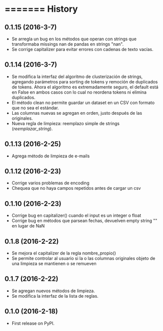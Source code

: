 =======
History
=======

0.1.15 (2016-3-7)
------------------

* Se arregla un bug en los métodos que operan con strings que transformaba missings nan de pandas en strings "nan".
* Se corrige capitalizer para evitar errores con cadenas de texto vacías.

0.1.14 (2016-3-7)
------------------

* Se modifica la interfaz del algoritmo de clusterización de strings, agregando parámetros para sorting de tokens y remoción de duplicados de tokens. Ahora el algoritmo es extremadamente seguro, el default está en False en ambos casos con lo cual no reordena tokens ni elimina duplicados. 
* El método clean no permite guardar un dataset en un CSV con formato que no sea el estándar.
* Las columnas nuevas se agregan en orden, justo después de las originales.
* Nueva regla de limpieza: reemplazo simple de strings (*reemplazar_string*).

0.1.13 (2016-2-25)
------------------

* Agrega método de limpieza de e-mails

0.1.12 (2016-2-23)
------------------

* Corrige varios problemas de encoding
* Chequea que no haya campos repetidos antes de cargar un csv

0.1.10 (2016-2-23)
------------------

* Corrige bug en capitalizer() cuando el input es un integer o float
* Corrige bug en métodos que parsean fechas, devuelven empty string "" en lugar de NaN

0.1.8 (2016-2-22)
------------------

* Se mejora el capitalizer de la regla nombre_propio()
* Se permite controlar al usuario si la o las columnas originales objeto de una limpieza se mantienen o se remueven

0.1.7 (2016-2-22)
------------------

* Se agregan nuevos métodos de limpieza.
* Se modifica la interfaz de la lista de reglas.

0.1.0 (2016-2-18)
------------------

* First release on PyPI.

